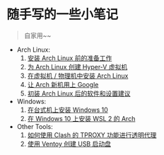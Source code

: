 # 随手写的一些小笔记

> 自家用~~

- Arch Linux:
  1. [安装 Arch Linux 前的准备工作](notes/prepare-to-install-arch.md)
  2. [为 Arch Linux 创建 Hyper-V 虚拟机](notes/create-vm-for-arch.md)
  3. [在虚拟机 / 物理机中安装 Arch Linux](notes/install-arch-on-laptop-and-vm.md)
  4. [让 Arch 新机用上 Google](notes/customize-arch-to-use-google.md)
  5. [初装 Arch Linux 后的软件和设置建议](notes/arch-tricks.md)
- Windows:
  1. [在台式机上安装 Windows 10](notes/install-windows-on-desktop.md)
  2. [在 Windows 10 上安装 WSL 2 的 Arch](notes/install-arch-wsl2.md)
- Other Tools:
  1. [如何使用 Clash 的 TPROXY 功能进行透明代理](notes/how-to-use-clash-with-tproxy-and-fakeip-for-tcp-udp.md)
  2. [使用 Ventoy 创建 USB 启动盘](notes/use-ventoy-to-create-bootable-usb.md)
